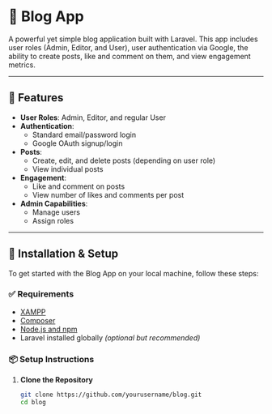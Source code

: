 # 📝 Blog App

A powerful yet simple blog application built with Laravel. This app includes user roles (Admin, Editor, and User), user authentication via Google, the ability to create posts, like and comment on them, and view engagement metrics.

---

## 🚀 Features

- **User Roles**: Admin, Editor, and regular User
- **Authentication**:
  - Standard email/password login
  - Google OAuth signup/login
- **Posts**:
  - Create, edit, and delete posts (depending on user role)
  - View individual posts
- **Engagement**:
  - Like and comment on posts
  - View number of likes and comments per post
- **Admin Capabilities**:
  - Manage users
  - Assign roles

---

## 🔧 Installation & Setup

To get started with the Blog App on your local machine, follow these steps:

### ✅ Requirements

- [XAMPP](https://www.apachefriends.org/index.html)
- [Composer](https://getcomposer.org/)
- [Node.js and npm](https://nodejs.org/)
- Laravel installed globally *(optional but recommended)*

### 📦 Setup Instructions

1. **Clone the Repository**

   ```bash
   git clone https://github.com/yourusername/blog.git
   cd blog
